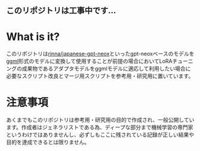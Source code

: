 ## このリポジトリは工事中です...

# What is it?
このリポジトリは[rinna/japanese-gpt-neox]([URL](https://huggingface.co/rinna))といったgpt-neoxベースのモデルを[ggml]([URL](https://github.com/ggerganov/ggml))形式のモデルに変換して使用することが前提の場合においてLoRAチューニングの成果物であるアダプタモデルをggmlモデルに適応して利用したい場合に必要なスクリプト改良とマージ用スクリプトを参考用・研究用に置いています。

# 注意事項
あくまでもこのリポジトリは参考用・研究用の目的で作成され、一般公開しています。作成者はジェネラリストである為、ディープな部分まで機械学習の専門家というわけではありませんし、必ずしもここに残されている記録が正しい結果や目的を達成できるとは限りません。